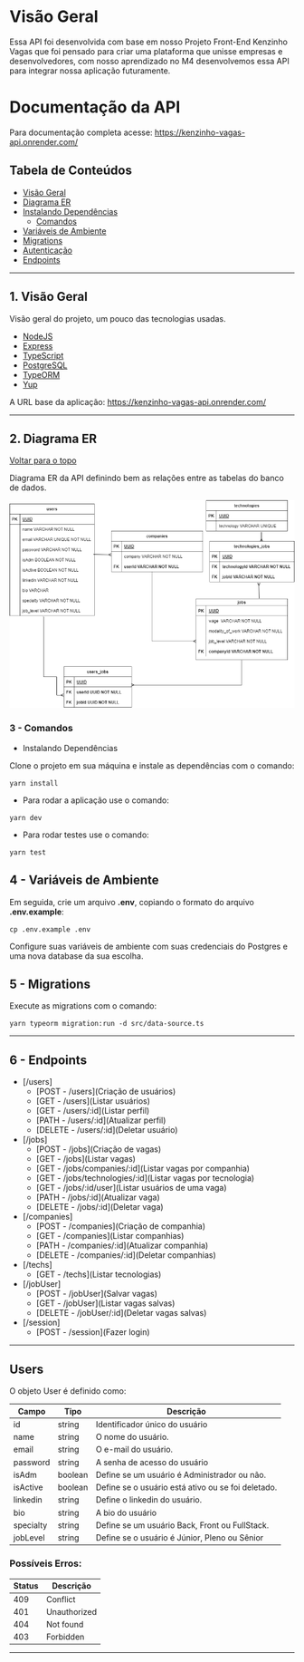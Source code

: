# Visão Geral

Essa API foi desenvolvida com base em nosso Projeto Front-End Kenzinho Vagas que foi pensado para criar uma plataforma que unisse empresas e desenvolvedores, com nosso aprendizado no M4 desenvolvemos essa API para integrar nossa aplicação futuramente.

# Documentação da API

Para documentação completa acesse: https://kenzinho-vagas-api.onrender.com/

## Tabela de Conteúdos

- [Visão Geral](#1-visão-geral)
- [Diagrama ER](#2-diagrama-er)
- [Instalando Dependências](#3-instalando-dependências)
	- [Comandos](#31-instalando-dependências)
- [Variáveis de Ambiente](#4-variáveis-de-ambiente)
- [Migrations](#5-migrations)
- [Autenticação](#6-autenticação)
- [Endpoints](#7-endpoints)

---

## 1. Visão Geral

Visão geral do projeto, um pouco das tecnologias usadas.

- [NodeJS](https://nodejs.org/en/)
- [Express](https://expressjs.com/pt-br/)
- [TypeScript](https://www.typescriptlang.org/)
- [PostgreSQL](https://www.postgresql.org/)
- [TypeORM](https://typeorm.io/)
- [Yup](https://www.npmjs.com/package/yup)

A URL base da aplicação:
https://kenzinho-vagas-api.onrender.com/

---

## 2. Diagrama ER
[ Voltar para o topo ](#tabela-de-conteúdos)


Diagrama ER da API definindo bem as relações entre as tabelas do banco de dados.

![DER](tbles.png)



### 3 - Comandos

 - Instalando Dependências

Clone o projeto em sua máquina e instale as dependências com o comando:

```shell
yarn install
```

- Para rodar a aplicação use o comando:

```shell
yarn dev
```

- Para rodar testes use o comando:

```shell
yarn test
```

## 4 - Variáveis de Ambiente

Em seguida, crie um arquivo **.env**, copiando o formato do arquivo **.env.example**:
```
cp .env.example .env
```

Configure suas variáveis de ambiente com suas credenciais do Postgres e uma nova database da sua escolha.

## 5 - Migrations

Execute as migrations com o comando:

```
yarn typeorm migration:run -d src/data-source.ts
```

---

## 6 - Endpoints

- [/users]
    - [POST   - /users](Criação de usuários)
    - [GET    - /users](Listar usuários)
	- [GET    - /users/:id](Listar perfil)
	- [PATH   - /users/:id](Atualizar perfil)
	- [DELETE - /users/:id](Deletar usuário)
- [/jobs]
	- [POST   - /jobs](Criação de vagas)
    - [GET    - /jobs](Listar vagas)
	- [GET    - /jobs/companies/:id](Listar vagas por companhia)
	- [GET    - /jobs/technologies/:id](Listar vagas por tecnologia)
	- [GET    - /jobs/:id/user](Listar usuários de uma vaga)
	- [PATH   - /jobs/:id](Atualizar vaga)
	- [DELETE - /jobs/:id](Deletar vaga)
- [/companies]
	- [POST   - /companies](Criação de companhia)
    - [GET    - /companies](Listar companhias)
	- [PATH   - /companies/:id](Atualizar companhia)
	- [DELETE - /companies/:id](Deletar companhias)
- [/techs]
	- [GET    - /techs](Listar tecnologias)
- [/jobUser]
	- [POST   - /jobUser](Salvar vagas)
    - [GET    - /jobUser](Listar vagas salvas)
	- [DELETE - /jobUser/:id](Deletar vagas salvas)
- [/session]
	- [POST   - /session](Fazer login)
---
##  **Users**

O objeto User é definido como:

| Campo      | Tipo   | Descrição                                     		|
| -----------|--------|-----------------------------------------------------|
| id         | string | Identificador único do usuário                  	|
| name       | string | O nome do usuário.                              	|
| email      | string | O e-mail do usuário.                            	|
| password   | string | A senha de acesso do usuário                    	|
| isAdm      | boolean| Define se um usuário é Administrador ou não.    	|
| isActive   | boolean| Define se o usuário está ativo ou se foi deletado.	|
| linkedin   | string | Define o linkedin do usuário.    					|
| bio	     | string | A bio do usuário                    				|
| specialty  | string | Define se um usuário Back, Front ou FullStack.  	|
| jobLevel   | string | Define se o usuário é Júnior, Pleno ou Sênior   	|

### Possíveis Erros:
| Status | Descrição 	|
|--------|--------------|
|   409  | Conflict 	|
|   401  | Unauthorized |
|   404  | Not found 	|
|   403  | Forbidden 	|

---


